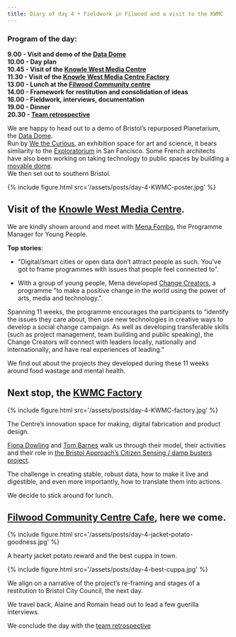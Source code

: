 ```yaml
---
title: Diary of day 4 • Fieldwork in Filwood and a visit to the KWMC
---
```


### Program of the day:
**9.00 - Visit and demo of the [Data Dome](http://futurecities.catapult.org.uk/project/bristol-data-dome/#)**  
**10.00 - Day plan**  
**10.45 - Visit of the [Knowle West Media Centre](http://kwmc.org.uk/)**  
**11.30 - Visit of the [Knowle West Media Centre Factory](http://kwmc.org.uk/thefactory/)**  
**13.00 - Lunch at the [Filwood Community centre](https://filwoodcommunitycentre.org.uk/)**  
**14.00 - Framework for restitution and consolidation of ideas**  
**16.00 - Fieldwork, interviews, documentation**  
**19.00 - Dinner**  
**20.30 - [Team retrospective](https://dtc-innovation.github.io/mind-the-gaps/2018/01/18/retrospective.html)**  

We are happy to head out to a demo of Bristol’s repurposed Planetarium, the [Data Dome](http://futurecities.catapult.org.uk/project/bristol-data-dome/#).  
Run by [We the Curious](https://www.wethecurious.org/), an exhibition space for art and science, it bears similarity to the [Exploratorium](https://www.exploratorium.edu/) in San Fancisco. Some French architects have also been working on taking technology to public spaces by building a [movable dome](http://dome-geodesique.fr/).  
We then set out to southern Bristol.

{% include figure.html src='/assets/posts/day-4-KWMC-poster.jpg' %}

## Visit of the [Knowle West Media Centre](http://kwmc.org.uk/). 
We are kindly shown around and meet with [Mena Fombo](http://kwmc.org.uk/author/menafombo/), the Programme Manager for Young People.

**Top stories**:

* "Digital/smart cities or open data don’t attract people as such. You’ve got to frame programmes with issues that people feel connected to".

* With a group of young people, Mena developed [Change Creators](http://kwmc.org.uk/projects/changecreators/), a programme "to make a positive change in the world using the power of arts, media and technology.". 

Spanning 11 weeks, the programme encourages the participants to “identify the issues they care about, then use new technologies in creative ways to develop a social change campaign. As well as developing transferable skills (such as project management, team building and public speaking), the Change Creators will connect with leaders locally, nationally and internationally, and have real experiences of leading.”

We find out about the projects they developed during these 11 weeks around food wastage and mental health.

## Next stop, the **[KWMC Factory](http://kwmc.org.uk/thefactory/)**

{% include figure.html src='/assets/posts/day-4-KWMC-factory.jpg' %}

The Centre’s innovation space for making, digital fabrication and product design.

[Fiona Dowling](http://kwmc.org.uk/author/fionadowling/) and [Tom Barnes](http://kwmc.org.uk/author/tom-barnes/) walk us through their model, their activities and their role in [the Bristol Approach’s Citizen Sensing / damp busters project](http://kwmc.org.uk/projects/bristolapproach/).

The challenge in creating stable, robust data, how to make it live and digestible, and even more importantly, how to translate them into actions.

We decide to stick around for lunch.

## [Filwood Community Centre Cafe](https://filwoodcommunitycentre.org.uk/), here we come.

{% include figure.html src='/assets/posts/day-4-jacket-potato-goodness.jpg' %}

A hearty jacket potato reward and the best cuppa in town.

{% include figure.html src='/assets/posts/day-4-best-cuppa.jpg' %}

We align on a narrative of the project’s re-framing and stages of a restitution to Bristol City Council, the next day.

We travel back, Alaine and Romain head out to lead a few guerilla interviews.

We conclude the day with the [team retrospective](https://dtc-innovation.github.io/mind-the-gaps/2018/01/18/retrospective.html)

